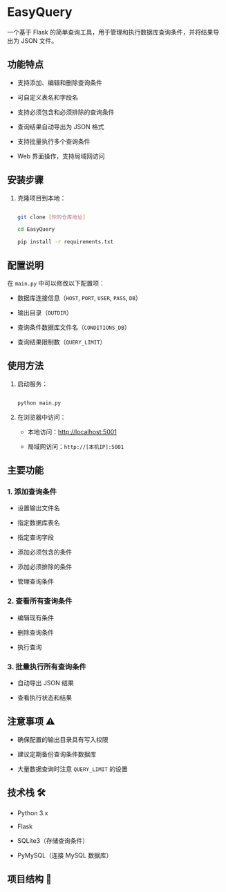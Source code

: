 # EasyQuery



一个基于 Flask 的简单查询工具，用于管理和执行数据库查询条件，并将结果导出为 JSON 文件。



## 功能特点



- 支持添加、编辑和删除查询条件

- 可自定义表名和字段名

- 支持必须包含和必须排除的查询条件

- 查询结果自动导出为 JSON 格式

- 支持批量执行多个查询条件

- Web 界面操作，支持局域网访问



## 安装步骤



1. 克隆项目到本地：

    ```bash

    git clone [你的仓库地址]

    cd EasyQuery

    pip install -r requirements.txt

    ```



## 配置说明



在 `main.py` 中可以修改以下配置项：



- 数据库连接信息（`HOST`, `PORT`, `USER`, `PASS`, `DB`）

- 输出目录（`OUTDIR`）

- 查询条件数据库文件名（`CONDITIONS_DB`）

- 查询结果限制数（`QUERY_LIMIT`）



## 使用方法



1. 启动服务：

    ```bash

    python main.py

    ```

2. 在浏览器中访问：



   - 本地访问：[http://localhost:5001](http://localhost:5001)

   - 局域网访问：`http://[本机IP]:5001`



## 主要功能



### 1. 添加查询条件



- 设置输出文件名

- 指定数据库表名

- 指定查询字段

- 添加必须包含的条件

- 添加必须排除的条件

- 管理查询条件



### 2. 查看所有查询条件



- 编辑现有条件

- 删除查询条件

- 执行查询



### 3. 批量执行所有查询条件



- 自动导出 JSON 结果  

- 查看执行状态和结果  



## 注意事项 ⚠️



- 确保配置的输出目录具有写入权限  

- 建议定期备份查询条件数据库  

- 大量数据查询时注意 `QUERY_LIMIT` 的设置  



## 技术栈 🛠️



- Python 3.x  

- Flask  

- SQLite3（存储查询条件）  

- PyMySQL（连接 MySQL 数据库）  



## 项目结构 🌳



